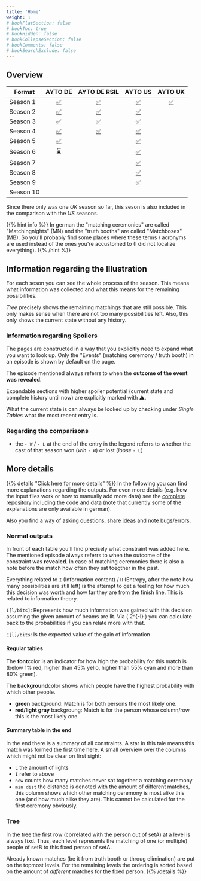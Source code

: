 ```yaml
---
title: 'Home'
weight: 1
# bookFlatSection: false
# bookToc: true
# bookHidden: false
# bookCollapseSection: false
# bookComments: false
# bookSearchExclude: false
---
```


## Overview

| Format     | AYTO DE                           | AYTO DE RSIL                           | AYTO US                           | AYTO UK                           |
| ----       | :--:                              | :--:                                   | :---:                             | :---:                             |
| Season  1 | [:white_check_mark:](ayto/de/01/) | [:white_check_mark:](ayto/de-rsil/01/) | [:white_check_mark:](ayto/us/01/) | [:white_check_mark:](ayto/uk/01/) |
| Season  2 | [:white_check_mark:](ayto/de/02/) | [:white_check_mark:](ayto/de-rsil/02/) | [:white_check_mark:](ayto/us/02/) |                                   |
| Season  3 | [:white_check_mark:](ayto/de/03/) | [:white_check_mark:](ayto/de-rsil/03/) | [:white_check_mark:](ayto/us/03/) |                                   |
| Season  4 | [:white_check_mark:](ayto/de/04/) | [:white_check_mark:](ayto/de-rsil/04/) | [:white_check_mark:](ayto/us/04/) |                                   |
| Season  5 | [:white_check_mark:](ayto/de/05/) |                                        | [:white_check_mark:](ayto/us/05/) |                                   |
| Season  6 | [:hourglass:       ](ayto/de/06/) |                                        | [:white_check_mark:](ayto/us/06/) |                                   |
| Season  7 |                                   |                                        | [:white_check_mark:](ayto/us/07/) |                                   |
| Season  8 |                                   |                                        | [:white_check_mark:](ayto/us/08/) |                                   |
| Season  9 |                                   |                                        | [:white_check_mark:](ayto/us/09/) |                                   |
| Season 10 |                                   |                                        | [                  ]()            |                                   |
<!-- :x: -->

Since there only was one *UK* season so far, this seson is also included in the
comparison with the *US* seasons.

{{% hint info %}}
In german the "matching ceremonies" are called "Matchingnights" (MN) and the
"truth booths" are called "Matchboses" (MB).
So you'll probably find some places where these terms / acronyms are used
instead of the ones you're accustomed to (I did not localize everything).
{{% /hint %}}

## Information regarding the Illustration

For each seson you can see the whole process of the season. This means what
information was collected and what this means for the remaining possibilities.

*Tree* precisely shows the remaining matchings that are still possible. This
only makes sense when there are not too many possibilities left. Also, this only
shows the current state without any history.

### Information regarding Spoilers
The pages are constructed in a way that you explicitly need to expand what you
want to look up. Only the "Events" (matching ceremony / truth booth) in an
episode is shown by default on the page.

The episode mentioned always referrs to when the **outcome of the event was
revealed**.

Expandable sections with higher spoiler potential (current state and complete
history until now) are explicitly marked with :warning:.

What the current state is can always be looked up by checking under *Single
Tables* what the most recent entry is.

### Regarding the comparisons
- the `- W` / `- L` at the end of the entry in the legend referrs to whether the
  cast of that season won (*win* `- W`) or lost (*loose* `- L`)

## More details

{{% details "Click here for more details" %}}
In the following you can find more explanations regarding the outputs. For even
more details (e.g. how the input files work or how to manually add more data)
see the [complete repository](https://github.com/atticus-sullivan/sim-ayto)
including the code and data (note that currently some of the explanations are
only available in german).

Also you find a way of [asking questions](https://github.com/atticus-sullivan/sim-ayto/discussions/categories/q-a),
[share ideas](https://github.com/atticus-sullivan/sim-ayto/discussions/categories/ideas)
and
[note bugs/errors](https://github.com/atticus-sullivan/sim-ayto/issues).

### Normal outputs
In front of each table you'll find precisely what constraint was added here. The
mentioned episode always referrs to when the outcome of the constraint was
**revealed**. In case of matching ceremonies there is also a note before the
match how often they sat toegther in the past.

Everything related to `I` (Information content) / `H` (Entropy, after the note
how many possibilities are still left) is the attempt to get a feeling for how
much this decision was worth and how far they are from the finish line. This is
related to information theory.

`I[l/bits]`: Represents how much information was gained with this decision
assuming the given amount of beams are lit. Via
\( 2^{-I} \)
you can calculate back to the probabilities if you can relate more with that.

`E[l]/bits`: Is the expected value of the gain of information

#### Regular tables
The **font**color is an indicator for how high the probability for this match is
(below 1% red, higher than 45% yello, higher than 55% cyan and more than 80%
green).

The **background**color shows which people have the highest probability with which
other people.
- **green** background: Match is for both persons the most likely one.
- **red/light gray** backgroung: Match is for the person whose column/row this
is the most likely one.

#### Summary table in the end
In the end there is a summary of all constraints. A star in this tale means this
match was formed the first time here. A small overview over the columns which
might not be clear on first sight:
- `L` the amount of lights
- `I` refer to above
- `new` counts how many matches never sat together a matching ceremony
- `min dist` the distance is denoted with the amount of different matches, this
  column shows which other matching ceremony is most alike this one (and how
much alike they are). This cannot be calculated for the first ceremony
obviously.

### Tree
In the tree the first row (correlated with the person out of setA) at a level
is always fixd. Thus, each level represents the matching of one (or multiple)
people of setB to this fixed person of setA.

Already known matches (be it from truth booth or throug elimination) are put on
the topmost levels. For the remaining levels the ordering is sorted based on the
amount of *different* matches for the fixed person.
{{% /details %}}
